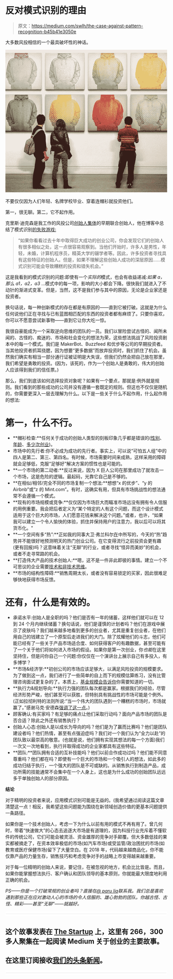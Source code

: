 # 反对模式识别的理由

> 原文：<https://medium.com/swlh/the-case-against-pattern-recognition-b45b41e3050e>

大多数风投相信的一个最具破坏性的神话。

![](img/97593a70108023b0292a0344152c9aa3.png)

不要仅仅因为人们年轻、名牌学校毕业、穿着连帽衫就投资他们。

第一，很无聊。第二，它不起作用。

克里斯·迪克森是我工作的风投公司[创始人集体](http://www.foundercollective.com/)的早期联合创始人，他在博客中总结了模式识别[的失败游戏:](http://cdixon.org/2012/03/07/the-problem-with-investing-based-on-pattern-recognition/)

> “如果你看看过去十年中取得巨大成功的创业公司，你会发现它们的创始人有很多相似之处，这一点很容易观察到。当他们开始时，许多人是男性，年轻，未婚，计算机程序员，精英大学的辍学者等。因此，许多投资者寻找具有这些特征的创始人。但是，如果不理解这些创始人成功的深层原因……模式识别可能会导致糟糕的投资和错失机会。”

这是我看到的模式识别的问题:即使有一个*实际的*模式，也会有收益递减:*如果 a，那么 a1，a2，a3* …模式中的每一项，影响的大小都会下降。很快我们就进入了不动针的渐进式变革。但是，当然，这不是我们参与其中的原因，无论是企业家还是投资者。

换句话说，每一种创新模式的存在都是有原因的——直到它被打破。这就是为什么任何说他们正在寻找与已有蓝图相匹配的东西的投资者都有麻烦了。只要你喜欢，你可以不愿意尝试新事物——直到它让你大吃一惊。

我很自豪能成为一个采取逆向思维的团队的一员。我们以冒险尝试古怪的、闻所未闻的、古怪的、痴迷的、市场和社会变化的想法为荣，这些想法挑战了风险投资剧本中的每一个模式。我们是 MakerBot、Buzzfeed 和优步等公司的早期投资者。当其他投资者抓耳挠腮，因为想要“更多数据”而放弃投资时，我们抓住了机会。虽然我们确实有相当一部分通行证被证明是大失误，但我们仍然会把自己放在那里，我们希望是勇敢的投资。(因为，该死的，作为一个创始人是勇敢的，伟大的创始人应该得到我们的信任票。)

那么，我们到底该如何选择投资对象呢？如果有一个要点，那就是:例外就是规则。我们看到的那些成功的公司并没有遵循一套既定的规则。但这也不仅仅是随机的，你需要更深入一层去理解为什么。以下是一些关于什么不起作用，什么起作用的想法:

# 第一，什么不行。

*   **帽衫检查:**任何关于成功的创始人类型的刻板印象几乎都是错误的([性别](http://fortune.com/2017/08/01/female-ceo-stock-returns/)、[年龄](https://hbr.org/2014/11/are-most-ceos-too-old-to-innovate)、[多少次创业](https://mattermark.com/avoid-second-time-founder-syndrome/))。
*   市场中的先行者:你不必成为成功的先行者。事实上，可以说“可怕五人组”中的四人是第二、第三、第四名。有时候，市场需要时间来成熟，这样采用的障碍就会足够低，克服“足够好”解决方案的惯性也是可能的。
*   **一个市场的第二动者:**反过来说，因为 X 巨人公司在那里成功了就攻击一个市场，这是危险的逻辑。最起码，光靠它自己是不够的。
*   **在相似/相邻/完全不同的市场复制一个想法:**想想“x 的优步”、“y 的 Airbnb”或“z 的 Mint.com”。有时，这确实有用，但具有市场挑战性的想法通常不会遵循一个模式。
*   **现有的市场规模或竞争:**仅仅因为市场巨大而瞄准市场远没有拥有令人信服的用例重要。我会把后者定义为“某个特定的人有这个问题，而这个设计模式适用于这个巨大的市场，人们愿意花钱来解决这个问题。”或者，也许，“如果我可以建立一个令人愉快的体验，抓住并保持用户的注意力，我以后可以将其货币化。"
*   **一个空间有多“热”:**正如我的同事大卫·弗兰科尔[在](https://hackernoon.com/startups-shouldnt-chase-the-latest-tech-themes-62be1cf086b)中所写的，今天的“热”趋势并不能很好地预测明天的热门创业公司。在它变得流行之前投资会更有趣(更有回报)吗？这意味着关注“无聊”的行业，或者寻找“怪异而美妙”的机会，或者不走寻常路的机会。
*   **打造伟大产品的技术创始人:**嗯，这不是一件非此即彼的事情。建立一个不可思议的企业需要[技术和非技术思维](https://hackernoon.com/your-frontier-tech-startup-should-hire-business-people-stat-11ccc607c504)。
*   **市场的结构性障碍:**销售周期太长，或者没有容易锁定的买家，因此很难足够快地获得市场反馈。

# 还有，什么是有效的。

*   承诺水平:创始人是全职的吗？他们是否有一年的储蓄，这样他们就可以在 12 到 24 个月内继续储蓄？换句话说，他们是谨慎的计划者吗？他们在游戏中展示了皮肤吗？我们越来越多地看到更多的创业者，尤其是重复创业者，在他们用自己的钱建立了一个原型后走进我们的大门。除了炫耀他们的斗志，他们可能已经有了一些关于产品市场适合度、如何获得客户的有趣数据，甚至可能有了一个关于他们将如何进入市场的假设。如果你是第一次创业，你*也能*在这里坚持住，但是问你自己一个问题:你仅仅在一个演讲台上展示自己有多投入，有多博学？
*   **市场&经济学:**初创公司的市场应该足够大，以满足风险投资的规模要求。为了做到这一点，我们进行了一些简单的自上而下的规模估算练习，没有比管理咨询面试更复杂的了。本质上，[基金规模会告诉你](http://tomtunguz.com/how-to-align-founder-and-vc-incentives-why-fund-size-matters/)你需要知道的一切。
*   **执行力&规划导向:**执行力强的团队每次都是赢家。根据我们的经验，尽管经济形势严峻，他们甚至可以获胜，但特别具有挑战性的市场可能是个例外。(正如拉彻利特的法则所说:“当一个伟大的团队遇到一个糟糕的市场时，市场就赢了。”感谢马克·安德森[强调了这一点](http://pmarchive.com/guide_to_startups_part4.html)。)
*   顾客确认:有买家吗？有足够的痛点让他们采取行动吗？面向产品市场的团队是否合适？除此之外还有销售执行？
*   创始人心态:创始人是以成长为导向的吗？他们是为了赢而比赛吗？他们是团队建设者吗？他们热情，甚至有点强迫症吗？我们对一个我们认为“全力以赴”的团队致以最崇高的敬意。(也就是说，他们拥有实现其想法的每一个方面)我们一次又一次地看到，执行并取得成功的企业家都具有这些特征。
*   **团队:**团队拥有合适的互补技能吗？他们以前合作成功过吗？他们能不同意尊重吗？他们都在吗？即使有一个巨大的市场和一个吸引人的想法，如此多的成功归结于执行，一个强大的团队是不可或缺的。从销售执行到制造产品，成功所需的技能通常不会集中在一个人身上，这也是为什么成功的创始团队远远多于单独创始人的部分原因。

**结论**

对于精明的投资者来说，应用模式识别可能是无益的。(我希望通过阅读这篇文章清楚这一点！相反，我希望这些问题能为围绕在新领域创造价值的更基本问题提供一条路径。

如果你是一个技术创始人，考虑一下为什么以前有用的模式不再有用了。曾几何时，带着“快速做大”的心态去追逐大市场是有道理的，因为科技行业充斥着不懂软件的传统公司，它们可能会被灵活、资金雄厚的竞争对手颠覆。但大多数低挂的果实都被摘走了，在资本效率极低的市场(如汽车市场)或受监管/政治困扰的市场(如教育或医疗保健市场)留下了大量空白。在 2018 年，代码越来越商品化，你不能仅靠产品的力量生存，销售技巧和考虑竞争对手的战略上市变得越来越重要。

对于每一位精明的创始人来说，要记住，在被忽视的地方，机会比比皆是。而且，如果你能掌握想法执行、客户确认和团队领导的基本原则，你就能最大限度地利用正确的机会。

*PS——你是一个打破常规的创业者吗？直接在*[*@ paru lia*](https://twitter.com/parulia)*联系我。我们总是喜欢遇到那些正在应对激动人心的市场的令人信服的、雄心勃勃的团队。你越古怪、古怪、精彩——甚至“无聊”——就越好。*

![](img/731acf26f5d44fdc58d99a6388fe935d.png)

## 这个故事发表在 [The Startup](https://medium.com/swlh) 上，这里有 266，300 多人聚集在一起阅读 Medium 关于创业的主要故事。

## 在这里订阅接收[我们的头条新闻](http://growthsupply.com/the-startup-newsletter/)。

![](img/731acf26f5d44fdc58d99a6388fe935d.png)